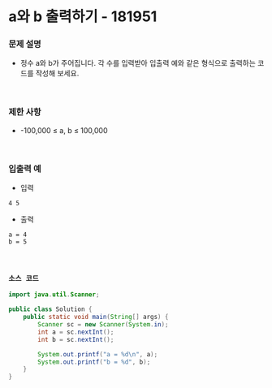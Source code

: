 # a와 b 출력하기 - 181951

### 문제 설명

 - 정수 a와 b가 주어집니다. 각 수를 입력받아 입출력 예와 같은 형식으로 출력하는 코드를 작성해 보세요.

<br/>

### 제한 사항

 - -100,000 ≤ a, b ≤ 100,000

<br/>

### 입출력 예

 - 입력
```
4 5
```
 - 출력
```
a = 4
b = 5
```

<br/>

### `소스 코드`

```Java
import java.util.Scanner;

public class Solution {
    public static void main(String[] args) {
        Scanner sc = new Scanner(System.in);
        int a = sc.nextInt();
        int b = sc.nextInt();

        System.out.printf("a = %d\n", a);
        System.out.printf("b = %d", b);
    }
}
```
